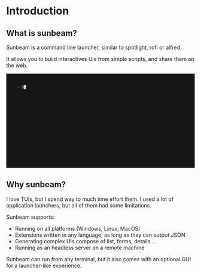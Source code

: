 # Introduction

## What is sunbeam?

Sunbeam is a command line launcher, similar to spotlight, rofi or alfred.

It allows you to build interactives UIs from simple scripts, and share them on the web.

![A demo of the github extension](../vhs/gifs/github.gif)

## Why sunbeam?

I love TUIs, but I spend way to much time effort them. I used a lot of application launchers, but all of them had some limitations.

Sunbeam supports:

- Running on all platforms (Windows, Linux, MacOS)
- Extensions written in any language, as long as they can output JSON
- Generating complex UIs compose of list, forms, details...
- Running as an headless server on a remote machine

Sunbeam can run from any terminal, but it also comes with an optional GUI for a launcher-like experience.
